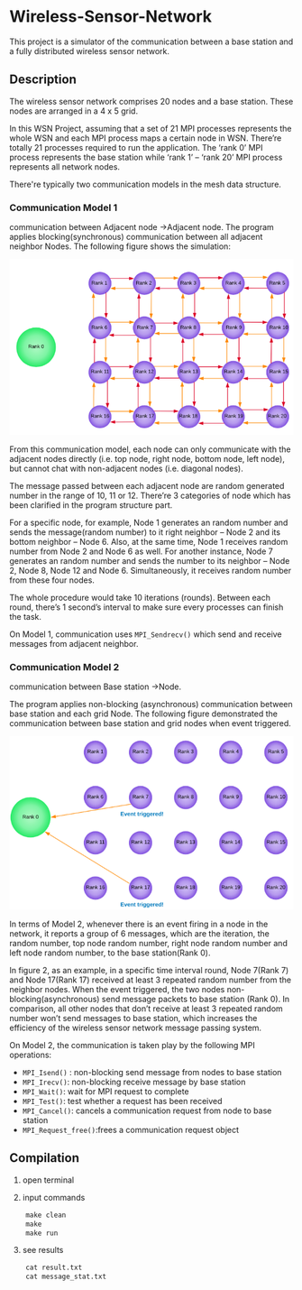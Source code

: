 # Wireless-Sensor-Network
This project is a simulator of the communication between a base station and a fully distributed wireless sensor network.

## Description
The wireless sensor network comprises 20 nodes and a base station. These nodes are arranged in a 4 x 5 grid.

In this WSN Project, assuming that a set of 21 MPI processes represents the whole WSN and each MPI process maps a certain node in WSN. There’re totally 21 processes required to run the application.
The ‘rank 0’ MPI process represents the base station while ‘rank 1’ – ‘rank 20’ MPI process represents all network nodes.

There're typically two communication models in the mesh data structure.
### Communication Model 1
communication between Adjacent node →Adjacent node.
The program applies blocking(synchronous) communication between all adjacent neighbor Nodes. The following figure shows the simulation:

![WSN_model1](https://github.com/daniel2643/Wireless-Sensor-Network/blob/master/images/WSN_model1.png)

From this communication model, each node can only communicate with the adjacent nodes directly (i.e. top node, right node, bottom node, left node), but cannot chat with non-adjacent nodes (i.e. diagonal nodes).

The message passed between each adjacent node are random generated number in the range of 10, 11 or 12. There’re 3 categories of node which has been clarified in the program structure part.

For a specific node, for example, Node 1 generates an random number and sends the message(random number) to it right neighbor – Node 2 and its bottom neighbor – Node 6. Also, at the same time, Node 1 receives random number from Node 2 and Node 6 as well. For another instance, Node 7 generates an random number and sends the number to its neighbor – Node 2, Node 8, Node 12 and Node 6. Simultaneously, it receives random number from these four nodes.

The whole procedure would take 10 iterations (rounds). Between each round, there’s 1 second’s interval to make sure every processes can finish the task.

On Model 1, communication uses `MPI_Sendrecv()` which send and receive messages from adjacent neighbor.


### Communication Model 2
communication between Base station →Node.

The program applies non-blocking (asynchronous) communication between base station and each grid Node. The following figure demonstrated the communication between base station and grid nodes when event triggered.

![WSN_model2](https://github.com/daniel2643/Wireless-Sensor-Network/blob/master/images/WSN_model2.png)

In terms of Model 2, whenever there is an event firing in a node in the network, it reports a group of 6 messages, which are the iteration, the random number, top node random number, right node random number and left node random number, to the base station(Rank 0).

In figure 2, as an example, in a specific time interval round, Node 7(Rank 7) and Node 17(Rank 17) received at least 3 repeated random number from the neighbor nodes. When the event triggered, the two nodes non- blocking(asynchronous) send message packets to base station (Rank 0). In comparison, all other nodes that don’t receive at least 3 repeated random number won’t send messages to base station, which increases the efficiency of the wireless sensor network message passing system.

On Model 2, the communication is taken play by the following MPI operations:
- `MPI_Isend()` : non-blocking send message from nodes to base station
- `MPI_Irecv()`: non-blocking receive message by base station
- `MPI_Wait()`: wait for MPI request to complete
- `MPI_Test()`: test whether a request has been received
- `MPI_Cancel()`: cancels a communication request from node to base station
- `MPI_Request_free()`:frees a communication request object


## Compilation

1. open terminal

2. input commands
```
    make clean
    make
    make run
```

3. see results
```
    cat result.txt
    cat message_stat.txt
```












